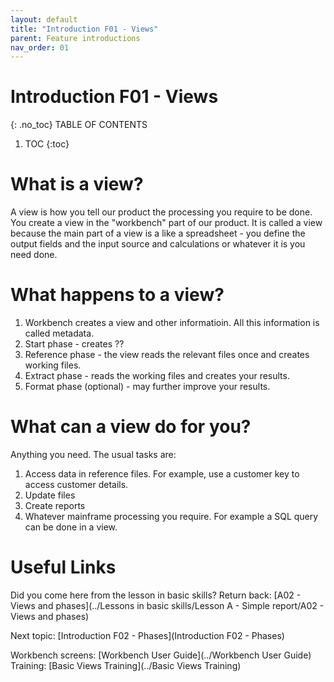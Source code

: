 ```yaml
---
layout: default
title: "Introduction F01 - Views"
parent: Feature introductions
nav_order: 01
---
```


# Introduction F01 - Views
{: .no_toc}
TABLE OF CONTENTS 
1. TOC
{:toc}  

#  What is a view?
A view is how you tell our product the processing you require to be done.  
You create a view in the "workbench" part of our product.  It is called a view because the main part of a view is a like a spreadsheet - you define the output fields and the input source and calculations or whatever it is you need done.

# What happens to a view?
1.  Workbench creates a view and other informatioin.  All this information is called metadata.  
1.   Start phase - creates ??
1.  Reference phase - the view reads the relevant files once and creates working files.
1.  Extract phase - reads the working files and creates your results.
1.  Format phase (optional) - may further improve your results.


#  What can a view do for you?
Anything you need.  The usual tasks are:
1.  Access data in reference files.  For example, use a customer key to access customer details.
1.  Update files
1.  Create reports
1.  Whatever mainframe processing you require.  For example a SQL query can be done in a view.


# Useful Links
Did you come here from the lesson in basic skills?  Return back: [A02 - Views and phases](../Lessons in basic skills/Lesson A - Simple report/A02 - Views and phases)  
  
Next topic: [Introduction F02 - Phases](Introduction F02 - Phases)  
  
Workbench screens: [Workbench User Guide](../Workbench User Guide)    
Training: [Basic Views Training](../Basic Views Training)  
